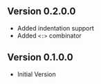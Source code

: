 ## Version 0.2.0.0

* Added indentation support
* Added `<:>` combinator

## Version 0.1.0.0

* Initial Version
